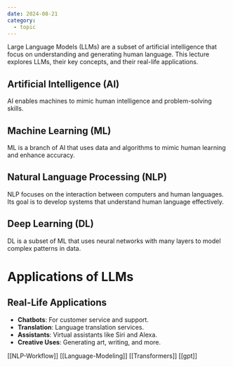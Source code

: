 ```yaml
---
date: 2024-08-21
category:
  - topic
---
```

Large Language Models (LLMs) are a subset of artificial intelligence that focus on understanding and generating human language. This lecture explores LLMs, their key concepts, and their real-life applications.

## Artificial Intelligence (AI) 
AI enables machines to mimic human intelligence and problem-solving skills. 
## Machine Learning (ML) 
ML is a branch of AI that uses data and algorithms to mimic human learning and enhance accuracy. 
## Natural Language Processing (NLP) 
NLP focuses on the interaction between computers and human languages. Its goal is to develop systems that understand human language effectively. 
## Deep Learning (DL) 
DL is a subset of ML that uses neural networks with many layers to model complex patterns in data.
# Applications of LLMs

## Real-Life Applications
- **Chatbots**: For customer service and support.
- **Translation**: Language translation services.
- **Assistants**: Virtual assistants like Siri and Alexa.
- **Creative Uses**: Generating art, writing, and more.

[[NLP-Workflow]] 
[[Language-Modeling]] 
[[Transformers]] 
[[gpt]]